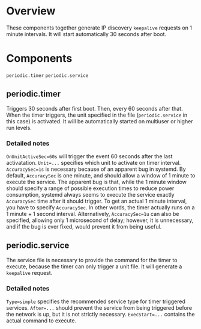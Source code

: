# Overview
These components together generate IP discovery `keepalive` requests on 1 minute intervals. It will start automatically 30 seconds after boot.

# Components
`periodic.timer`
`periodic.service`

## periodic.timer
Triggers 30 seconds after first boot. Then, every 60 seconds after that. When the timer triggers, the unit specified in the file (`periodic.service` in this case) is activated. It will be automatically started on multiuser or higher run levels.

### Detailed notes
`OnUnitActiveSec=60s` will trigger the event 60 seconds after the last activatation.
`Unit=...` specifies which unit to activate on timer interval.
`AccuracySec=1s` is necessary because of an apparent bug in systemd. By default, `AccuracySec` is one minute, and should allow a window of 1 minute to execute the service. The apparent bug is that, while the 1 minute window should specify a range of possible execution times to reduce power consumption, systemd always seems to execute the service exactly `AccuracySec` time after it should trigger. To get an actual 1 minute interval, you have to specify `AccuracySec`. In other words, the timer actually runs on a 1 minute + 1 second interval. Alternatively, `AccuracySec=1u` can also be specified, allowing only 1 microsecond of delay; however, it is unnecessary, and if the bug is ever fixed, would prevent it from being useful.

## periodic.service
The service file is necessary to provide the command for the timer to execute, because the timer can only trigger a unit file. It will generate a `keepalive` request.

### Detailed notes
`Type=simple` specifies the recommended service type for timer triggered services.
`After=...` should prevent the service from being triggered before the network is up, but it is not strictly necessary.
`ExecStart=...` contains the actual command to execute.
